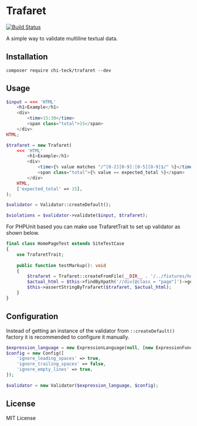 # Trafaret

[![Build Status](https://travis-ci.org/Chi-teck/trafaret.svg?branch=master)](https://travis-ci.org/Chi-teck/trafaret)

A simple way to validate multiline textual data.

## Installation
`composer require chi-teck/trafaret --dev`

## Usage
```php
$input = <<< 'HTML'
    <h1>Example</h1>
    <div>
        <time>15:30</time>
        <span class="total">15</span>
    </div>
HTML;

$trafaret = new Trafaret(
    <<< 'HTML'
        <h1>Example</h1>
        <div>
            <time>{% value matches "/^[0-2][0-9]:[0-5][0-9]$/" %}</time>
            <span class="total">{% value == expected_total %}</span>
        </div>
    HTML,
    ['expected_total' => 15],
);

$validator = Validator::createDefault();

$violations = $validator->validate($input, $trafaret);
```

For PHPUnit based you can make use TrafaretTrait to set up validator as shown below.

```php
final class HomePageTest extends SiteTestCase
{
    use TrafaretTrait;
    
    public function testMarkup(): void
    {
        $trafaret = Trafaret::createFromFile(__DIR__ . '/../fixtures/home-page.html.trf');
        $actual_html = $this->findByXpath('//div[@class = "page"]')->getOuterHtml();
        $this->assertStringByTrafaret($trafaret, $actual_html);
    }
}

```
## Configuration

Instead of getting an instance of the validator from `::createDefault()` factory it is
recommended to configure it manually.

```php
$expression_language = new ExpressionLanguage(null, [new ExpressionFunctionProvider()]); 
$config = new Config([
    'ignore_leading_spaces' => true,
    'ignore_trailing_spaces' => false,
    'ignore_empty_lines' => true,
]);

$validator = new Validator($expression_language, $config);
```

## License
MIT License
 
